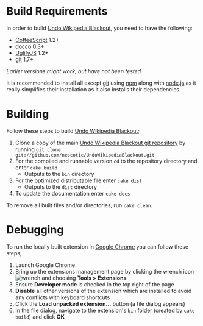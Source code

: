 # Build Requirements
In order to build [Undo Wikipedia Blackout][], you need to have the following:

* [CoffeeScript][] 1.2+
* [docco][] 0.3+
* [UglifyJS][] 1.2+
* [git][] 1.7+

*Earlier versions might work, but have not been tested.*

It is recommended to install all except [git][] using [npm][] along with [node.js][] as it really simplifies their installation as it also installs their dependencies.

# Building
Follow these steps to build [Undo Wikipedia Blackout][];

1. Clone a copy of the main [Undo Wikipedia Blackout git repository](https://github.com/neocotic/UndoWikipediaBlackout) by running `git clone git://github.com/neocotic/UndoWikipediaBlackout.git`
2. For the compiled and runnable version `cd` to the repository directory and enter `cake build`
   * Outputs to the `bin` directory
3. For the optimized distributable file enter `cake dist`
   * Outputs to the `dist` directory
4. To update the documentation enter `cake docs`

To remove all built files and/or directories, run `cake clean`.

# Debugging
To run the locally built extension in [Google Chrome][] you can follow these steps;

1. Launch Google Chrome
2. Bring up the extensions management page by clicking the wrench icon ![wrench](http://code.google.com/chrome/extensions/images/toolsmenu.gif) and choosing **Tools > Extensions**
3. Ensure **Developer mode** is checked in the top right of the page
4. **Disable** all other versions of the extension which are installed to avoid any conflicts with keyboard shortcuts
5. Click the **Load unpacked extension...** button (a file dialog appears)
6. In the file dialog, navigate to the extension's `bin` folder (created by `cake build`) and click **OK**

[coffeescript]: http://coffeescript.org
[docco]: https://github.com/jashkenas/docco
[git]: http://git-scm.com
[google chrome]: http://www.google.com/chrome
[node.js]: http://nodejs.org
[npm]: http://npmjs.org
[uglifyjs]: https://github.com/mishoo/UglifyJS
[undo wikipedia blackout]: http://neocotic.com/UndoWikipediaBlackout